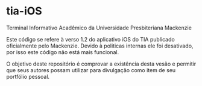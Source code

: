 # tia-iOS
Terminal Informativo Acadêmico da Universidade Presbiteriana Mackenzie

Este código se refere à verso 1.2 do aplicativo iOS do TIA publicado oficialmente pelo Mackenzie.
Devido à politicas internas ele foi desativado, por isso este código não está mais funcional.

O objetivo deste repositório é comprovar a existência desta vesão e permitir que seus autores possam utilizar 
para divulgação como item de seu portfólio pessoal.
